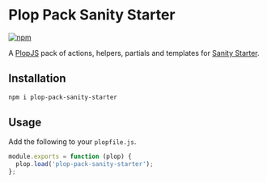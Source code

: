 # Plop Pack Sanity Starter

[![npm](https://img.shields.io/npm/v/plop-pack-sanity-starter.svg)](https://www.npmjs.com/package/plop-pack-sanity-starter)

A [PlopJS](https://github.com/plopjs/plop) pack of actions, helpers, partials and templates for [Sanity Starter](https://github.com/piersolenski/sanity-starter).

## Installation

```sh
npm i plop-pack-sanity-starter
```

## Usage

Add the following to your `plopfile.js`.

```javascript
module.exports = function (plop) {
  plop.load('plop-pack-sanity-starter');
};
```
